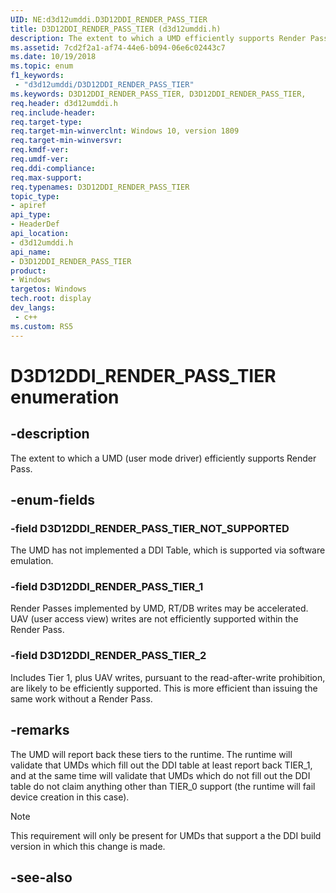 ```yaml
---
UID: NE:d3d12umddi.D3D12DDI_RENDER_PASS_TIER
title: D3D12DDI_RENDER_PASS_TIER (d3d12umddi.h)
description: The extent to which a UMD efficiently supports Render Pass.
ms.assetid: 7cd2f2a1-af74-44e6-b094-06e6c02443c7
ms.date: 10/19/2018
ms.topic: enum
f1_keywords:
 - "d3d12umddi/D3D12DDI_RENDER_PASS_TIER"
ms.keywords: D3D12DDI_RENDER_PASS_TIER, D3D12DDI_RENDER_PASS_TIER, 
req.header: d3d12umddi.h
req.include-header:
req.target-type:
req.target-min-winverclnt: Windows 10, version 1809
req.target-min-winversvr:
req.kmdf-ver:
req.umdf-ver:
req.ddi-compliance:
req.max-support:
req.typenames: D3D12DDI_RENDER_PASS_TIER
topic_type: 
- apiref
api_type: 
- HeaderDef
api_location: 
- d3d12umddi.h
api_name: 
- D3D12DDI_RENDER_PASS_TIER
product:
- Windows
targetos: Windows
tech.root: display
dev_langs:
 - c++
ms.custom: RS5
---
```


# D3D12DDI_RENDER_PASS_TIER enumeration

## -description

The extent to which a UMD (user mode driver) efficiently supports Render Pass.

## -enum-fields

### -field D3D12DDI_RENDER_PASS_TIER_NOT_SUPPORTED

The UMD has not implemented a DDI Table, which is supported via software emulation.

### -field D3D12DDI_RENDER_PASS_TIER_1

Render Passes implemented by UMD, RT/DB writes may be accelerated. UAV (user access view) writes are not efficiently supported within the Render Pass.

### -field D3D12DDI_RENDER_PASS_TIER_2 

Includes Tier 1, plus UAV writes, pursuant to the read-after-write prohibition, are likely to be efficiently supported. This is more efficient than issuing the same work without a Render Pass.

## -remarks

The UMD will report back these tiers to the runtime. The runtime will validate that UMDs which fill out the DDI table at least report back TIER_1, and at the same time will validate that UMDs which do not fill out the DDI table do not claim anything other than TIER_0 support (the runtime will fail device creation in this case).

> [!NOTE]
> This requirement will only be present for UMDs that support a the DDI build version in which this change is made.

## -see-also

